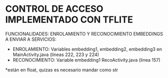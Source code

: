 # CONTROL DE ACCESO IMPLEMENTADO CON TFLITE

FUNCIONALIDADES: ENROLAMIENTO Y RECONOCIMIENTO
EMBEDDINGS A ENVIAR A SERVICIOS:

  - ENROLAMIENTO: Variables embedding1, embedding2, embedding3 en MainActivity.java (lineas 222, 223 y 224)
  - RECONOCIMIENTO: Variable embedding1 RecoActivity.java (linea 157)

*están en float, quizas es necesario mandar como str
